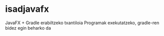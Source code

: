 # isadjavafx
JavaFX + Gradle erabiltzeko txantiloia
Programak exekutatzeko, gradle-ren bidez egin beharko da
